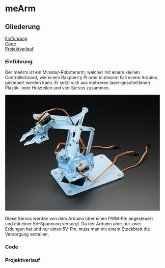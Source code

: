 # meArm

## Gliederung
[Einführung](#einf)<br>
[Code](#code)<br>
[Projektverlauf](#verl)<br>

### Einführung<a name="einf"></a>
Der meArm ist ein Miniatur-Roboterarm, welcher mit einem kleinen Controllerboard, wie einem Raspberry Pi oder in diesem Fall einem Arduino, gesteuert werden kann. Er setzt sich aus mehreren laser-geschnittenen Plastik- oder Holzteilen und vier Servos zusammen.

![pic1](Bilder/2012-01.jpg "meArm Beispielbild")

Diese Servos werden von dem Arduino über einen PWM-Pin angesteuert und mit einer 5V-Spannung versorgt. Da der Arduino aber nur zwei Erdungen hat und nur einen 5V-Pin, muss man mit einem Steckbrett die Versorgung verteilen. 



### Code<a name="code"></a>

### Projektverlauf<a name="verl"></a>
